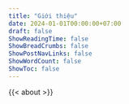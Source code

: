 ```yaml
---
title: "Giới thiệu"
date: 2024-01-01T00:00:00+07:00
draft: false
ShowReadingTime: false
ShowBreadCrumbs: false
ShowPostNavLinks: false
ShowWordCount: false
ShowToc: false
---
```


{{< about >}}

